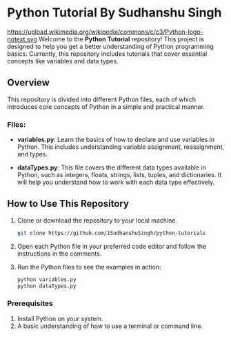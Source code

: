 # Python Tutorial By Sudhanshu Singh

https://upload.wikimedia.org/wikipedia/commons/c/c3/Python-logo-notext.svg
Welcome to the **Python Tutorial** repository! This project is designed to help you get a better understanding of Python programming basics. Currently, this repository includes tutorials that cover essential concepts like variables and data types.

## Overview

This repository is divided into different Python files, each of which introduces core concepts of Python in a simple and practical manner.

### Files:

- **variables.py**: Learn the basics of how to declare and use variables in Python. This includes understanding variable assignment, reassignment, and types.
  
- **dataTypes.py**: This file covers the different data types available in Python, such as integers, floats, strings, lists, tuples, and dictionaries. It will help you understand how to work with each data type effectively.

## How to Use This Repository

1. Clone or download the repository to your local machine.

   ```bash
   git clone https://github.com/1SudhanshuSingh/python-tutorials
2. Open each Python file in your preferred code editor and follow the instructions in the comments.

3. Run the Python files to see the examples in action:
    ```bash
    python variables.py
    python dataTypes.py

### Prerequisites

1. Install Python on your system.
2. A basic understanding of how to use a terminal or command line.
